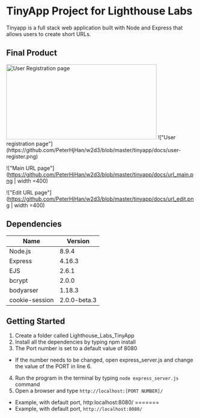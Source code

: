 # TinyApp Project for Lighthouse Labs

Tinyapp is a full stack web application built with Node and Express that allows users to create short URLs.

## Final Product


<img src = "https://github.com/PeterHjHan/w2d3/blob/master/tinyapp/docs/user-register.png" alt = "User Registration page" width = "400" height = "200"/>
!["User registration page"](https://github.com/PeterHjHan/w2d3/blob/master/tinyapp/docs/user-register.png)

!["Main URL page"](https://github.com/PeterHjHan/w2d3/blob/master/tinyapp/docs/url_main.png | width =400)

!["Edit URL page"](https://github.com/PeterHjHan/w2d3/blob/master/tinyapp/docs/url_edit.png | width =400)


## Dependencies

Name | Version
-----|--------
Node.js | 8.9.4
Express | 4.16.3
EJS | 2.6.1
bcrypt | 2.0.0
bodyarser | 1.18.3
cookie-session | 2.0.0-beta.3

## Getting Started

1. Create a folder called Lighthouse_Labs_TinyApp
2. Install all the dependencies by typing npm install
3. The Port number is set to a default value of 8080
  * If the number needs to be changed, open express_server.js and change the value of the PORT in line 6.
4. Run the program in the terminal by typing `node express_server.js` command
5. Open a browser and type `http://localhost:[PORT NUMBER]/`

  * Example, with default port, http:localhost:8080/
=======
  * Example, with default port, `http://localhost:8080/`


